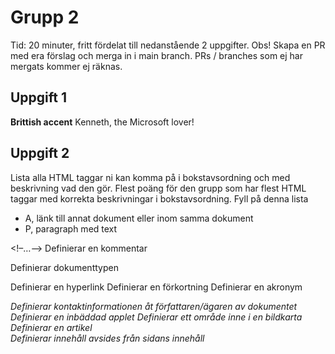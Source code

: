 # Grupp 2

Tid: 20 minuter, fritt fördelat till nedanstående 2 uppgifter. Obs! Skapa en PR med era förslag och merga in i main branch.
PRs / branches som ej har mergats kommer ej räknas.

## Uppgift 1

**Brittish accent**
Kenneth, the Microsoft lover!

## Uppgift 2

Lista alla HTML taggar ni kan komma på i bokstavsordning och med beskrivning vad den gör. Flest poäng för den grupp som har flest HTML taggar med korrekta beskrivningar i bokstavsordning. Fyll på denna lista
- A, länk till annat dokument eller inom samma dokument
- P, paragraph med text


<!–…–>	Definierar en kommentar
<!DOCTYPE>	Definierar dokumenttypen
<a>	Definierar en hyperlink
<abbr>	Definierar en förkortning
<acronym>	Definierar en akronym
<address>	Definierar kontaktinformationen åt författaren/ägaren av dokumentet
<applet>	Definierar en inbäddad applet
<area>	Definierar ett område inne i en bildkarta
<article>	Definierar en artikel
<aside>	Definierar innehåll avsides från sidans innehåll
<audio>	Definierar ljudinnehåll
<b>	Definierar fet text
<base>	Anger grund URL:en för alla relativa URLs i ett dokument
<basefont>	Anger en standard färg, storlek och font åt all text i ett dokument
<bdi>	Isolerar en del av en text som kan bli formaterad  åt ett annat håll från annan text utanför den
<bdo>	Upphäver textens nuvarande riktning
<big>	Definierar stor text
<blockquote>	Definierar en sektion som är noterad från en annan källa
<body>	Definierar dokumentets huvuddel
<br>	Definierar en enda line break
<button>	Definierar en knappt som går att klicka på
<canvas>	Används för att rita grafik via skript (JavaScript)
<caption>	Definierar table caption
<center>	Definierar en centrerad text
<cite>	Definierar rubriken av ett verk
<code>	Definierar en del av en datorkod
<col>	Anger kolumnegenskaper för varje kolumn i ett <colgroup> element
<colgroup>	Anger en grupp av en eller flera kolumner i en tabell för formatering
<datalist>	Anger en lista av fördefinierade val för intag kontroller
<dd>	Definierar en beskrivning/värde av en term i en beskrivningslista
<del>	Definierar text som har raderats från ett dokument
<details>	Definierar ytterligare detaljer som användaren kan kolla eller dölja
<dfn>	Definierar en definitionsterm
<dialog>	Definierar en dialogruta eller fönster
<dir>	Definierar en katalog
<div>	Definierar en sektion i ett dokument
<dl>	Definierar en beskrivningslista
<dt>	Definierar en term/namn i en beskrivningslista
<em>	Definierar markerad text
<embed>	Definierar en behållare åt en external (non-HTML) applikation
<fieldset>	Grupp relaterade element i ett formulär
<figcaption>	Definierar en bildtext åt ett <figure> element
<figure>	Definierar självständigt innehåll
<font>	Definierar font, färg, och storlek åt text
<footer>	Definierar en sidfot åt ett dokument eller sektion
<form>	Definierar ett HTML formulär för användarintag
<frame>	Definierar ett fönster i ett frameset
<frameset>	Definierar en grupp med bilder
<h1> to <h6>	Definierar HTML rubriker
<head>	Definierar information om dokumentet
<header>	Definierar en header åt ett dokument eller sektion
<hr>	Definierar en tematisk förändring i innehållet
<html>	Definierar roten i ett HTML dokument
<i>	Definierar en del av en text i en alternativ röst eller humör
<iframe>	Definierar en inline frame
<img>	Definierar en bild
<input>	Definierar ett intag kontroll
<ins>	Definierar en text som har infogats in i ett dokument
<kbd>	Definierar skrivbordsintag
<keygen>	Definierar ett nyckelpar generatorfält (åt formulär)
<label>	Definierar en etikett för ett <input> element
<legend>	Definierar en bildtext åt ett <fieldset> element
<li>	Definierar ett listobjekt
<link>	Definierar relationen mellan ett dokument och en extern källa
<main>	Anger huvudinnehållet i ett dokument
<map>	Definierar en klientsida bildkarta
<mark>	Definierar en markerad text
<menu>	Definierar en list/meny av kommandon
<menuitem>	Definierar ett kommando/meny item som användaren kan åkalla från en popup meny
<meta>	Definierar metadata om ett HTML dokument
<meter>	Definierar en skalär mätning inom en känd intervall
<nav>	Definierar navigationslänkar
<noframes>	Definierar ett alternativ innehåll för användare som inte använder frames
<noscript>	Definierar ett alternativ innehåll för använder som inte använder klientsidoskripts
<object>	Definierar ett inbäddat objekt
<ol>	Definierar en arrangerad lista
<optgroup>	Definierar en grupp av relaterade val i en drop-down lista
<option>	Definierar ett val i en drop-down lista
<output>	Definierar ett resultat av en uträkning
<p>	Definierar en paragraf
<param>	Definierar en parameter åt ett objekt
<pre>	Definierar en förformaterad text
<progress>	Representerar utvecklingen av en uppgift
<q>	Definierar ett kort citat
<rp>	Definierar vad som ska visas i en webbläsare som inte använder ruby annotations
<rt>	Definierar en förklaring/uttal av tecken
<ruby>	Definierar en ruby annotation
<s>	Definierar text som inte längre är korrekt
<samp>	Definierar prov ut från ett datorprogram
<script>	Definierar ett klientsido skript
<section>	Definierar en sektion i ett dokument
<select>	Definierar en drop-down lista
<small>	Definierar mindre text
<source>	Definierar flera stycken mediakällor åt mediaelement
<span>	Definierar en sektion i ett dokument
<strike>	Definierar överstruken text
<strong>	Definierar viktig text
<style>	Definierar formgivningsinformation åt ett dokument
<sub>	Definierar nedsänkt text
<summary>	Definierar en synlig rubrik åt ett <details> element
<sup>	Definierar överskriven text
<table>	Definierar en tabell
<tbody>	Grupperar huvudinnehållet i en tabell
<td>	Definierar en cell i en tabell
<textarea>	Definierar ett textområde
<tfoot>	Grupperar fotnotens innehåll i en tabell
<th>	Definierar en rubrik cell i en tabell
<thead>	Grupperar rubrikinnehållet i en tabell
<time>	Definierar ett datum/tid
<title>	Definierar en titel i ett dokument
<tr>	Definierar en rad i en tabell
<track>	Definierar textspår i ett mediaelement
<tt>	Definierar teletyp text
<u>	Definierar text som borde vara stilistiskt annorlunda från normal text
<ul>	Definierar en lista i oordning
<var>	Definierar en variabel
<video>	Definierar en video eller film
<wbr>	Definierar en möjlig line break


Gruppens betyg på slogan. Ge en 1:a till er själva och dela ut 2-6 till de andra grupperna.
- Grupp 1, X poäng
- Grupp 2, X poäng
- Grupp 3, X poäng
- Grupp 4, X poäng
- Grupp 5, X poäng
- Grupp 6, X poäng
